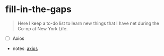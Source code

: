 # fill-in-the-gaps

> Here I keep a to-do list to learn new things that I have net during the Co-op at New York Life.

- [ ] Axios
- notes: [axios](axios.md)
